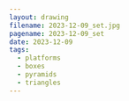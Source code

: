 ```yaml
---
layout: drawing
filename: 2023-12-09_set.jpg
pagename: 2023-12-09_set
date: 2023-12-09
tags:
  - platforms
  - boxes
  - pyramids
  - triangles
---
```

